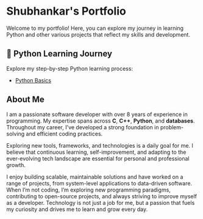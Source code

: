# Shubhankar's Portfolio
Welcome to my portfolio! Here, you can explore my journey in learning Python and other various projects that reflect my skills and development.


## 📘 Python Learning Journey
Explore my step-by-step Python learning process:
- [Python Basics](https://github.com/ingaleshubhankar/python-learning-portfolio.git)



## About Me
I am a passionate software developer with over 8 years of experience in programming. My expertise spans across **C**, **C++**, **Python**, and **databases**. Throughout my career, I've developed a strong foundation in problem-solving and efficient coding practices.

Exploring new tools, frameworks, and technologies is a daily goal for me. I believe that continuous learning, self-improvement, and adapting to the ever-evolving tech landscape are essential for personal and professional growth.

I enjoy building scalable, maintainable solutions and have worked on a range of projects, from system-level applications to data-driven software. When I’m not coding, I’m exploring new programming paradigms, contributing to open-source projects, and always striving to improve myself as a developer. Technology is not just a job for me, but a passion that fuels my curiosity and drives me to learn and grow every day.
